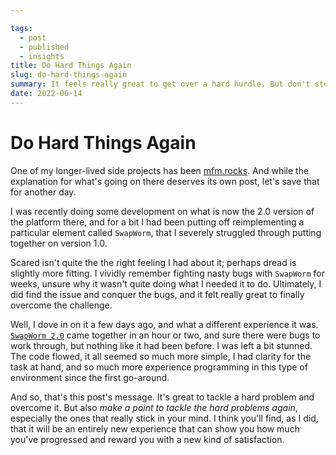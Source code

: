 ```yaml
---

tags: 
  - post
  - published
  - insights
title: Do Hard Things Again
slug: do-hard-things-again
summary: It feels really great to get over a hard hurdle. But don't stop there, do it again.
date: 2022-06-14
---
```



# Do Hard Things Again

One of my longer-lived side projects has been [mfm.rocks](https://mfm.rocks). And while the explanation for what's going on there deserves its own post, let's save that for another day.

I was recently doing some development on what is now the 2.0 version of the platform there, and for a bit I had been putting off reimplementing a particular element called `SwapWorm`, that I severely struggled through putting together on version 1.0.

Scared isn't quite the the right feeling I had about it; perhaps dread is slightly more fitting. I vividly remember fighting nasty bugs with `SwapWorm` for weeks, unsure why it wasn't quite doing what I needed it to do. Ultimately, I did find the issue and conquer the bugs, and it felt really great to finally overcome the challenge.

Well, I dove in on it a few days ago, and what a different experience it was. [`SwapWorm 2.0`](https://mfm.rocks/?size=128,64&speed=1&selected=SWAPWORM&atoms=SWAPWORM-42x22-53x38-60x16-71x38-80x25) came together in an hour or two, and sure there were bugs to work through, but nothing like it had been before. I was left a bit stunned. The code flowed, it all seemed so much more simple, I had clarity for the task at hand, and so much more experience programming in this type of environment since the first go-around.

And so, that's this post's message. It's great to tackle a hard problem and overcome it. But also *make a point to tackle the hard problems again*, especially the ones that really stick in your mind. I think you'll find, as I did, that it will be an entirely new experience that can show you how much you've progressed and reward you with a new kind of satisfaction.